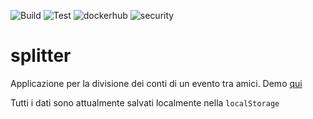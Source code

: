 ![Build](https://github.com/Belingheri/splitter/actions/workflows/webpack.yml/badge.svg)
![Test](https://github.com/Belingheri/splitter/actions/workflows/test.yml/badge.svg)
![dockerhub](https://github.com/Belingheri/splitter/actions/workflows/dockerhub.yml/badge.svg)
![security](https://github.com/Belingheri/splitter/actions/workflows/codeql-analysis.yml/badge.svg)

# splitter

Applicazione per la divisione dei conti di un evento tra amici.
Demo [qui](https://easy-splitter.herokuapp.com/)

Tutti i dati sono attualmente salvati localmente nella `localStorage`
